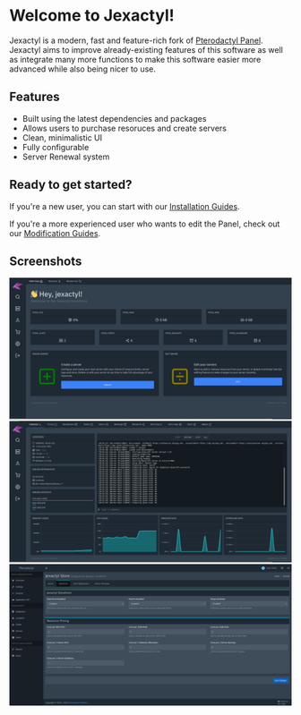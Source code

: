# Welcome to Jexactyl!

Jexactyl is a modern, fast and feature-rich fork of [Pterodactyl Panel](https://github.com/pterodactyl/panel).
Jexactyl aims to improve already-existing features of this software as well as integrate many more functions
to make this software easier more advanced while also being nicer to use.

## Features
- Built using the latest dependencies and packages
- Allows users to purchase resoruces and create servers
- Clean, minimalistic UI
- Fully configurable
- Server Renewal system

## Ready to get started?
If you're a new user, you can start with our [Installation Guides](latest/panel/install/dependencies.md).

If you're a more experienced user who wants to edit the Panel, check out our [Modification Guides](latest/build/install.md).

## Screenshots
![Storefront](public/images/store.png)
![Console](public/images/console.png)
![Admin Settings](public/images/admin.png)
